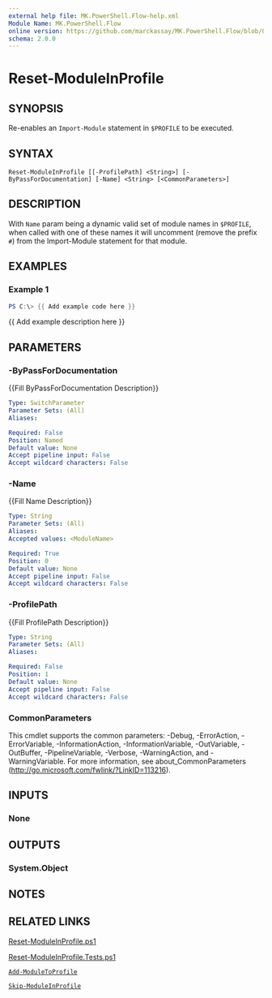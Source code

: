 ```yaml
---
external help file: MK.PowerShell.Flow-help.xml
Module Name: MK.PowerShell.Flow
online version: https://github.com/marckassay/MK.PowerShell.Flow/blob/0.0.2/docs/Reset-ModuleInProfile.md
schema: 2.0.0
---
```


# Reset-ModuleInProfile

## SYNOPSIS
Re-enables an `Import-Module` statement in `$PROFILE` to be executed. 

## SYNTAX

```
Reset-ModuleInProfile [[-ProfilePath] <String>] [-ByPassForDocumentation] [-Name] <String> [<CommonParameters>]
```

## DESCRIPTION
With `Name` param being a dynamic valid set of module names in `$PROFILE`, when called with one of these names it will uncomment (remove the prefix `#`) from the Import-Module statement for that module.

## EXAMPLES

### Example 1
```powershell
PS C:\> {{ Add example code here }}
```

{{ Add example description here }}

## PARAMETERS

### -ByPassForDocumentation
{{Fill ByPassForDocumentation Description}}

```yaml
Type: SwitchParameter
Parameter Sets: (All)
Aliases:

Required: False
Position: Named
Default value: None
Accept pipeline input: False
Accept wildcard characters: False
```

### -Name
{{Fill Name Description}}

```yaml
Type: String
Parameter Sets: (All)
Aliases:
Accepted values: <ModuleName>

Required: True
Position: 0
Default value: None
Accept pipeline input: False
Accept wildcard characters: False
```

### -ProfilePath
{{Fill ProfilePath Description}}

```yaml
Type: String
Parameter Sets: (All)
Aliases:

Required: False
Position: 1
Default value: None
Accept pipeline input: False
Accept wildcard characters: False
```

### CommonParameters
This cmdlet supports the common parameters: -Debug, -ErrorAction, -ErrorVariable, -InformationAction, -InformationVariable, -OutVariable, -OutBuffer, -PipelineVariable, -Verbose, -WarningAction, and -WarningVariable. For more information, see about_CommonParameters (http://go.microsoft.com/fwlink/?LinkID=113216).

## INPUTS

### None

## OUTPUTS

### System.Object

## NOTES

## RELATED LINKS

[Reset-ModuleInProfile.ps1](https://github.com/marckassay/MK.PowerShell.Flow/blob/0.0.2/src/profile/Reset-ModuleInProfile.ps1)

[Reset-ModuleInProfile.Tests.ps1](https://github.com/marckassay/MK.PowerShell.Flow/blob/0.0.2/test/profile/Reset-ModuleInProfile.Tests.ps1)

[`Add-ModuleToProfile`](https://github.com/marckassay/MK.PowerShell.Flow/blob/0.0.2/docs/Add-ModuleToProfile.md)

[`Skip-ModuleInProfile`](https://github.com/marckassay/MK.PowerShell.Flow/blob/0.0.2/docs/Skip-ModuleInProfile.md)
